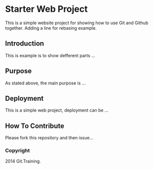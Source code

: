 # Starter Web Project

This is a simple website project for showing how to use Git and Github together. Adding a line for rebasing example.

## Introduction

This is example is to show defferent parts ...

## Purpose

As stated above, the main purpose is ...

## Deployment

This is a simple web project, deployment can be ...

## How To Contribute

Please fork this repository and then issue...


### Copyright

2014 Git.Training.